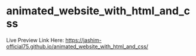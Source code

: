 # animated_website_with_html_and_css
Live Preview Link Here: https://jashim-official75.github.io/animated_website_with_html_and_css/
